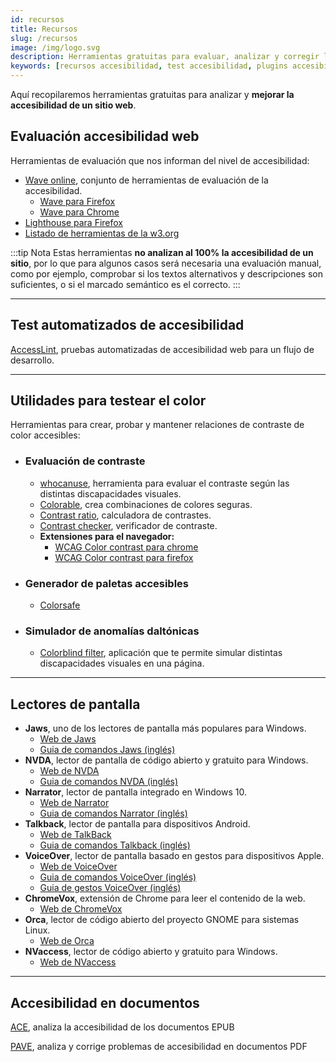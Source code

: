```yaml
---
id: recursos
title: Recursos
slug: /recursos
image: /img/logo.svg
description: Herramientas gratuitas para evaluar, analizar y corregir la accesibilidad web
keywords: [recursos accesibilidad, test accesibilidad, plugins accesibilidad, herramientas]
---
```


Aquí recopilaremos herramientas gratuitas para analizar y **mejorar la accesibilidad de un sitio web**.

## Evaluación accesibilidad web

Herramientas de evaluación que nos informan del nivel de accesibilidad:

- [Wave online](https://wave.webaim.org/), conjunto de herramientas de evaluación de la accesibilidad.
  - [Wave para Firefox](https://addons.mozilla.org/en-US/firefox/addon/wave-accessibility-tool/)
  - [Wave para Chrome](https://chrome.google.com/webstore/detail/wave-evaluation-tool/jbbplnpkjmmeebjpijfedlgcdilocofh)
- [Lighthouse para Firefox](https://addons.mozilla.org/en-US/firefox/addon/google-lighthouse/)
- [Listado de herramientas de la w3.org](https://www.w3.org/WAI/ER/tools/)

:::tip Nota
Estas herramientas **no analizan al 100% la accesibilidad de un sitio**, por lo que para algunos casos será necesaria una evaluación manual, como por ejemplo, comprobar si los textos alternativos y descripciones son suficientes, o si el marcado semántico es el correcto.
:::

---

## Test automatizados de accesibilidad

[AccessLint](https://accesslint.com/), pruebas automatizadas de accesibilidad web para un flujo de desarrollo.

---

## Utilidades para testear el color

Herramientas para crear, probar y mantener relaciones de contraste de color accesibles:

- ### Evaluación de contraste
    - [whocanuse](https://whocanuse.com/), herramienta para evaluar el contraste según las distintas discapacidades visuales.
    - [Colorable](https://colorable.jxnblk.com/), crea combinaciones de colores seguras.
    - [Contrast ratio](https://contrast-ratio.com/), calculadora de contrastes.
    - [Contrast checker](https://webaim.org/resources/contrastchecker/), verificador de contraste.
    - **Extensiones para el navegador:**
      - [WCAG Color contrast para chrome](https://chrome.google.com/webstore/detail/wcag-color-contrast-check/plnahcmalebffmaghcpcmpaciebdhgdf)
      - [WCAG Color contrast para firefox](https://addons.mozilla.org/es/firefox/addon/wcag-contrast-checker/)
- ### Generador de paletas accesibles 
    - [Colorsafe](http://colorsafe.co/)

- ### Simulador de anomalías daltónicas

  - [Colorblind filter](https://www.toptal.com/designers/colorfilter), aplicación que te permite simular distintas discapacidades visuales en una página.

---

## Lectores de pantalla

- **Jaws**, uno de los lectores de pantalla más populares para Windows.
  - [Web de Jaws](https://www.freedomscientific.com/Products/software/JAWS/)
  - [Guia de comandos Jaws (inglés)](https://accesible.es/pdf/jaws-guide.pdf)
- **NVDA**, lector de pantalla de código abierto y gratuito para Windows.
  - [Web de NVDA](https://www.nvaccess.org/)
  - [Guia de comandos NVDA (inglés)](https://accesible.es/pdf/nvda-guide.pdf)
- **Narrator**, lector de pantalla integrado en Windows 10.
  - [Web de Narrator](https://support.microsoft.com/es-es/windows/gu%C3%ADa-completa-del-narrador-e4397a0d-ef4f-b386-d8ae-c172f109bdb1)
  - [Guia de comandos Narrator (inglés)](https://accesible.es/pdf/narrator-guide.pdf)
- **Talkback**, lector de pantalla para dispositivos Android.
  - [Web de TalkBack](https://support.google.com/accessibility/android/answer/6283677?hl=es)
  - [Guia de comandos Talkback (inglés)](https://accesible.es/pdf/talkback-guide.pdf)
- **VoiceOver**, lector de pantalla basado en gestos para dispositivos Apple.
  - [Web de VoiceOver](https://www.apple.com/accessibility/iphone/vision/)
  - [Guia de comandos VoiceOver (inglés)](https://accesible.es/pdf/voiceover-ios-guide.pdf)
  - [Guia de gestos VoiceOver (inglés)](https://accesible.es/pdf/voiceover-ios-images-guide.pdf)
- **ChromeVox**, extensión de Chrome para leer el contenido de la web.
  - [Web de ChromeVox](https://chrome.google.com/webstore/detail/chromevox/kgejglhpjiefppelpmljglcjbhoiplfn)
- **Orca**, lector de código abierto del proyecto GNOME para sistemas Linux.
  - [Web de Orca](https://wiki.gnome.org/Projects/Orca)
- **NVaccess**, lector de código abierto y gratuito para Windows.
  - [Web de NVaccess](https://www.nvaccess.org/)


---

## Accesibilidad en documentos

[ACE](https://daisy.github.io/ace/), analiza la accesibilidad de los documentos EPUB

[PAVE](https://pave-pdf.org/), analiza y corrige problemas de accesibilidad en documentos PDF